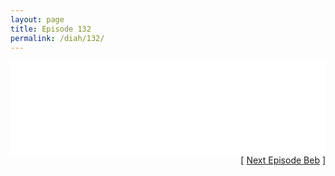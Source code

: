 ```yaml
---
layout: page
title: Episode 132
permalink: /diah/132/
---
```


<iframe allowfullscreen="true" frameborder="0" style="width:100%;" marginheight="0" marginwidth="0" mozallowfullscreen="true" scrolling="NO" src="//gdriveplayer.us/embed2.php?link=x9SCtJEnPdxPt5Rjj8tmBgC%252FFUTc0Iw9hbcJcUy6lQE96eyV40pICK6G0n2pC3N7aR0X9EzV5OS8S2ilHcjR7oi3tqTuC2lpMyEXmtUtexv%252BjT%252FIPF6UjgaaNfuF4k3JMrBjt4kedDv6%252F118RfxKk5jzNeYHVMSGCnOMd3XvDwA1WRO3f8BCKUYV9sLt4%252F3MWjzsgItQuMzjlK9OWTfVH4&amp;no_adult=yes" webkitallowfullscreen="true"></iframe>

<div align="right">[ <a href="/diah/133/">Next Episode Beb</a> ]</div>

